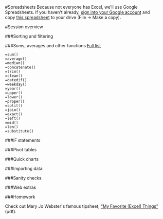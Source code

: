 #Spreadsheets
Because not everyone has Excel, we'll use Google Spreadsheets. If you haven't already, <a href="http://drive.google.com">sign into your Google account</a> and copy <a href="https://docs.google.com/spreadsheets/d/1fJ0QS18Zyftld30kdd10AD-ZO9n0f-VDnJKPsxLAmPY/edit?usp=sharing">this spreadsheet</a> to your drive (File -> Make a copy).

#Session overview

###Sorting and filtering

###Sums, averages and other functions
<a href="https://support.google.com/docs/table/25273?hl=en&ref_topic=1361471">Full list</a>

<code>=sum()</code><br>
<code>=average()</code><br>
<code>=median()</code><br>
<code>=concatenate()</code><br>
<code>=trim()</code><br>
<code>=clean()</code><br>
<code>=datedif()</code><br>
<code>=weekday()</code><br>
<code>=year()</code><br>
<code>=upper()</code><br>
<code>=lower()</code><br>
<code>=proper()</code><br>
<code>=split()</code><br>
<code>=join()</code><br>
<code>=exact()</code><br>
<code>=left()</code><br>
<code>=mid()</code><br>
<code>=len()</code><br>
<code>=substitute()</code>

###IF statements

###Pivot tables

###Quick charts

###Importing data

###Sanity checks

###Web extras

###Homework

Check out Mary Jo Webster's famous tipsheet, <a href="http://extra.twincities.com/car/mj/ExcelClassHandout.pdf">"My Favorite (Excel) Things"</a> (pdf).
